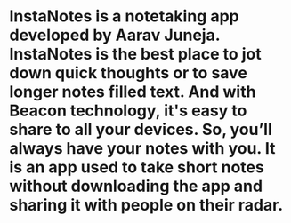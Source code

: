 # InstaNotes is a notetaking app developed by Aarav Juneja. InstaNotes is the best place to jot down quick thoughts or to save longer notes filled text. And with Beacon technology, it's easy to share to all your devices. So, you’ll always have your notes with you. It is an app used to take short notes without downloading the app and sharing it with people on their radar.
